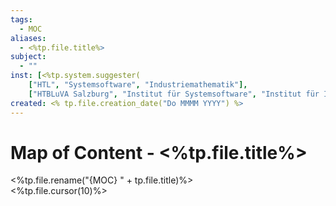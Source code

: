```yaml
---
tags:
  - MOC
aliases:
  - <%tp.file.title%>
subject:
  - ""
inst: [<%tp.system.suggester(
	["HTL", "Systemsoftware", "Industriemathematik"],
	["HTBLuVA Salzburg", "Institut für Systemsoftware", "Institut für Industriemathematik"])%>]
created: <% tp.file.creation_date("Do MMMM YYYY") %>
---
```


# Map of Content - <%tp.file.title%>

<%tp.file.rename("{MOC} " + tp.file.title)%>  
<%tp.file.cursor(10)%>
